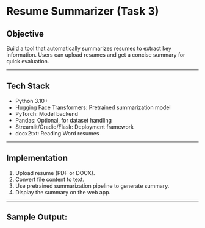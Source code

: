 # Resume Summarizer (Task 3)

## Objective
Build a tool that automatically summarizes resumes to extract key information. Users can upload resumes and get a concise summary for quick evaluation.

---

## Tech Stack
- Python 3.10+
- Hugging Face Transformers: Pretrained summarization model
- PyTorch: Model backend
- Pandas: Optional, for dataset handling
- Streamlit/Gradio/Flask: Deployment framework
- docx2txt: Reading Word resumes

---

## Implementation
1. Upload resume (PDF or DOCX).  
2. Convert file content to text.  
3. Use pretrained summarization pipeline to generate summary.  
4. Display the summary on the web app.

---

## Sample Output:




